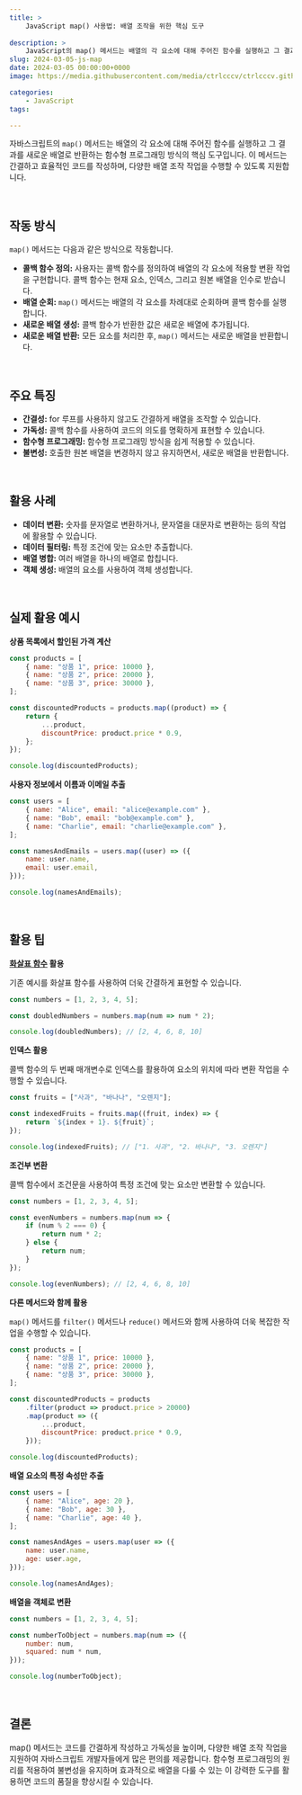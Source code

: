 ```yaml
---
title: >  
    JavaScript map() 사용법: 배열 조작을 위한 핵심 도구
    
description: >  
    JavaScript의 map() 메서드는 배열의 각 요소에 대해 주어진 함수를 실행하고 그 결과를 새로운 배열로 반환하는 함수형 프로그래밍 방식의 핵심 도구입니다. 이를 통해 간결하고 효율적인 코드를 작성하며 다양한 배열 조작 작업을 수행할 수 있습니다.  
slug: 2024-03-05-js-map
date: 2024-03-05 00:00:00+0000
image: https://media.githubusercontent.com/media/ctrlcccv/ctrlcccv.github.io/master/assets/img/post/2024-03-05-js-map.webp

categories:
    - JavaScript
tags:

---
```


자바스크립트의 `map()` 메서드는 배열의 각 요소에 대해 주어진 함수를 실행하고 그 결과를 새로운 배열로 반환하는 함수형 프로그래밍 방식의 핵심 도구입니다. 이 메서드는 간결하고 효율적인 코드를 작성하며, 다양한 배열 조작 작업을 수행할 수 있도록 지원합니다.   

<br>

## 작동 방식
`map()` 메서드는 다음과 같은 방식으로 작동합니다.

* **콜백 함수 정의:** 사용자는 콜백 함수를 정의하여 배열의 각 요소에 적용할 변환 작업을 구현합니다. 콜백 함수는 현재 요소, 인덱스, 그리고 원본 배열을 인수로 받습니다.
* **배열 순회:** `map()` 메서드는 배열의 각 요소를 차례대로 순회하며 콜백 함수를 실행합니다.
* **새로운 배열 생성:** 콜백 함수가 반환한 값은 새로운 배열에 추가됩니다.
* **새로운 배열 반환:** 모든 요소를 처리한 후, `map()` 메서드는 새로운 배열을 반환합니다.

<br>

## 주요 특징

* **간결성:** for 루프를 사용하지 않고도 간결하게 배열을 조작할 수 있습니다.
* **가독성:** 콜백 함수를 사용하여 코드의 의도를 명확하게 표현할 수 있습니다.
* **함수형 프로그래밍:** 함수형 프로그래밍 방식을 쉽게 적용할 수 있습니다.
* **불변성:** 호출한 원본 배열을 변경하지 않고 유지하면서, 새로운 배열을 반환합니다.

<br>

## 활용 사례

* **데이터 변환:** 숫자를 문자열로 변환하거나, 문자열을 대문자로 변환하는 등의 작업에 활용할 수 있습니다. 
* **데이터 필터링:** 특정 조건에 맞는 요소만 추출합니다.
* **배열 병합:** 여러 배열을 하나의 배열로 합칩니다.
* **객체 생성:** 배열의 요소를 사용하여 객체 생성합니다.

<br>

## 실제 활용 예시

**상품 목록에서 할인된 가격 계산**

```javascript
const products = [
    { name: "상품 1", price: 10000 },
    { name: "상품 2", price: 20000 },
    { name: "상품 3", price: 30000 },
];

const discountedProducts = products.map((product) => {
    return {
        ...product,
        discountPrice: product.price * 0.9,
    };
});

console.log(discountedProducts);
```

<script async src="https://pagead2.googlesyndication.com/pagead/js/adsbygoogle.js?client=ca-pub-8535540836842352" crossorigin="anonymous"></script>
<ins class="adsbygoogle"
     style="display:block; text-align:center;"
     data-ad-layout="in-article"
     data-ad-format="fluid"
     data-ad-client="ca-pub-8535540836842352"
     data-ad-slot="2974559225"></ins>
<script>
     (adsbygoogle = window.adsbygoogle || []).push({});
</script>


**사용자 정보에서 이름과 이메일 추출**

```javascript
const users = [
    { name: "Alice", email: "alice@example.com" },
    { name: "Bob", email: "bob@example.com" },
    { name: "Charlie", email: "charlie@example.com" },
];

const namesAndEmails = users.map((user) => ({
    name: user.name,
    email: user.email,
}));

console.log(namesAndEmails);
```
<br>

## 활용 팁

**<a href="/code/2024-03-06-arrow-function/" target="_blank" class="link">화살표 함수</a> 활용**  

기존 예시를 화살표 함수를 사용하여 더욱 간결하게 표현할 수 있습니다.

```javascript
const numbers = [1, 2, 3, 4, 5];

const doubledNumbers = numbers.map(num => num * 2);

console.log(doubledNumbers); // [2, 4, 6, 8, 10]
```

**인덱스 활용**

콜백 함수의 두 번째 매개변수로 인덱스를 활용하여 요소의 위치에 따라 변환 작업을 수행할 수 있습니다.

```javascript
const fruits = ["사과", "바나나", "오렌지"];

const indexedFruits = fruits.map((fruit, index) => {
    return `${index + 1}. ${fruit}`;
});

console.log(indexedFruits); // ["1. 사과", "2. 바나나", "3. 오렌지"]
```

**조건부 변환**

콜백 함수에서 조건문을 사용하여 특정 조건에 맞는 요소만 변환할 수 있습니다.

```javascript
const numbers = [1, 2, 3, 4, 5];

const evenNumbers = numbers.map(num => {
    if (num % 2 === 0) {
        return num * 2;
    } else {
        return num;
    }
});

console.log(evenNumbers); // [2, 4, 6, 8, 10]
```

**다른 메서드와 함께 활용**

`map()` 메서드를 `filter()` 메서드나 `reduce()` 메서드와 함께 사용하여 더욱 복잡한 작업을 수행할 수 있습니다.

```javascript
const products = [
    { name: "상품 1", price: 10000 },
    { name: "상품 2", price: 20000 },
    { name: "상품 3", price: 30000 },
];

const discountedProducts = products
    .filter(product => product.price > 20000)
    .map(product => ({
        ...product,
        discountPrice: product.price * 0.9,
    }));

console.log(discountedProducts);
```

**배열 요소의 특정 속성만 추출**

```javascript
const users = [
    { name: "Alice", age: 20 },
    { name: "Bob", age: 30 },
    { name: "Charlie", age: 40 },
];

const namesAndAges = users.map(user => ({
    name: user.name,
    age: user.age,
}));

console.log(namesAndAges);
```

**배열을 객체로 변환**

```javascript
const numbers = [1, 2, 3, 4, 5];

const numberToObject = numbers.map(num => ({
    number: num,
    squared: num * num,
}));

console.log(numberToObject);
```
<br>

## 결론
map() 메서드는 코드를 간결하게 작성하고 가독성을 높이며, 다양한 배열 조작 작업을 지원하여 자바스크립트 개발자들에게 많은 편의를 제공합니다. 함수형 프로그래밍의 원리를 적용하여 불변성을 유지하며 효과적으로 배열을 다룰 수 있는 이 강력한 도구를 활용하면 코드의 품질을 향상시킬 수 있습니다.  